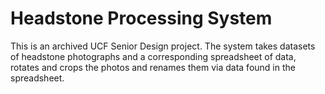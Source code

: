 # Headstone Processing System

This is an archived UCF Senior Design project. The system takes datasets of headstone photographs and a corresponding spreadsheet of data, rotates and crops the photos and renames them via data found in the spreadsheet.